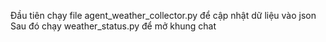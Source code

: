Đầu tiên chạy file agent_weather_collector.py để cập nhật dữ liệu vào json
Sau đó chạy weather_status.py để mở khung chat
